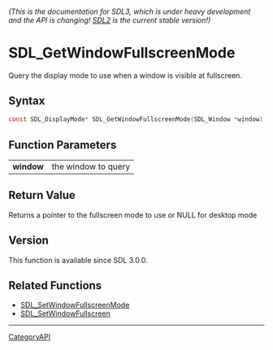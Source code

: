 ###### (This is the documentation for SDL3, which is under heavy development and the API is changing! [SDL2](https://wiki.libsdl.org/SDL2/) is the current stable version!)
# SDL_GetWindowFullscreenMode

Query the display mode to use when a window is visible at fullscreen.

## Syntax

```c
const SDL_DisplayMode* SDL_GetWindowFullscreenMode(SDL_Window *window);

```

## Function Parameters

|                |                     |
| -------------- | ------------------- |
| **window**     | the window to query |

## Return Value

Returns a pointer to the fullscreen mode to use or NULL for desktop mode

## Version

This function is available since SDL 3.0.0.

## Related Functions

* [SDL_SetWindowFullscreenMode](SDL_SetWindowFullscreenMode)
* [SDL_SetWindowFullscreen](SDL_SetWindowFullscreen)

----
[CategoryAPI](CategoryAPI)

